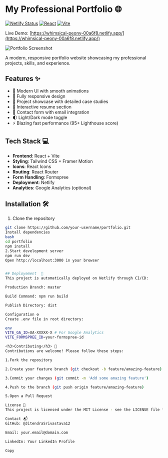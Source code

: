 # My Professional Portfolio 🌐

[![Netlify Status](https://api.netlify.com/api/v1/badges/YOUR_DEPLOY_ID/deploy-status)](https://app.netlify.com/sites/whimsical-peony-00a6f8/deploys)
[![React](https://img.shields.io/badge/React-20232A?style=flat&logo=react)](https://reactjs.org/)
[![Vite](https://img.shields.io/badge/Vite-B73BFE?style=flat&logo=vite)](https://vitejs.dev/)

Live Demo: [https://whimsical-peony-00a6f8.netlify.app/](https://whimsical-peony-00a6f8.netlify.app/)

![Portfolio Screenshot](./public/screenshot.png) <!-- Add actual screenshot -->

A modern, responsive portfolio website showcasing my professional projects, skills, and experience.

## Features ✨

- 🎨 Modern UI with smooth animations
- 📱 Fully responsive design
- 📂 Project showcase with detailed case studies
- 📝 Interactive resume section
- 📧 Contact form with email integration
- 🌓 Light/Dark mode toggle
- ⚡ Blazing fast performance (95+ Lighthouse score)

## Tech Stack 💻

- **Frontend**: React + Vite
- **Styling**: Tailwind CSS + Framer Motion
- **Icons**: React Icons
- **Routing**: React Router
- **Form Handling**: Formspree
- **Deployment**: Netlify
- **Analytics**: Google Analytics (optional)

## Installation 🛠️

1. Clone the repository
```bash
git clone https://github.com/your-username/portfolio.git
Install dependencies
bash
cd portfolio
npm install
2.Start development server
npm run dev
Open http://localhost:3000 in your browser


## Deployement  🚀
This project is automatically deployed on Netlify through CI/CD:

Production Branch: master

Build Command: npm run build

Publish Directory: dist

Configuration ⚙️
Create .env file in root directory:

env
VITE_GA_ID=UA-XXXXX-X # For Google Analytics
VITE_FORMSPREE_ID=your-formspree-id

<h3>Contributing</h3> 🤝
Contributions are welcome! Please follow these steps:

1.Fork the repository

2.Create your feature branch (git checkout -b feature/amazing-feature)

3.Commit your changes (git commit -m 'Add some amazing feature')

4.Push to the branch (git push origin feature/amazing-feature)

5.Open a Pull Request

License 📄
This project is licensed under the MIT License - see the LICENSE file for details.

Contact 📬
GitHub: @JitendraSrivastava12

Email: your.email@domain.com

LinkedIn: Your LinkedIn Profile

Copy
